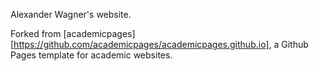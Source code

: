 Alexander Wagner's website.

Forked from [academicpages][https://github.com/academicpages/academicpages.github.io], a Github Pages template for academic websites.